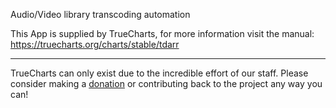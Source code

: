 Audio/Video library transcoding automation

This App is supplied by TrueCharts, for more information visit the manual: https://truecharts.org/charts/stable/tdarr

---

TrueCharts can only exist due to the incredible effort of our staff.
Please consider making a [donation](https://truecharts.org/docs/about/sponsor) or contributing back to the project any way you can!
